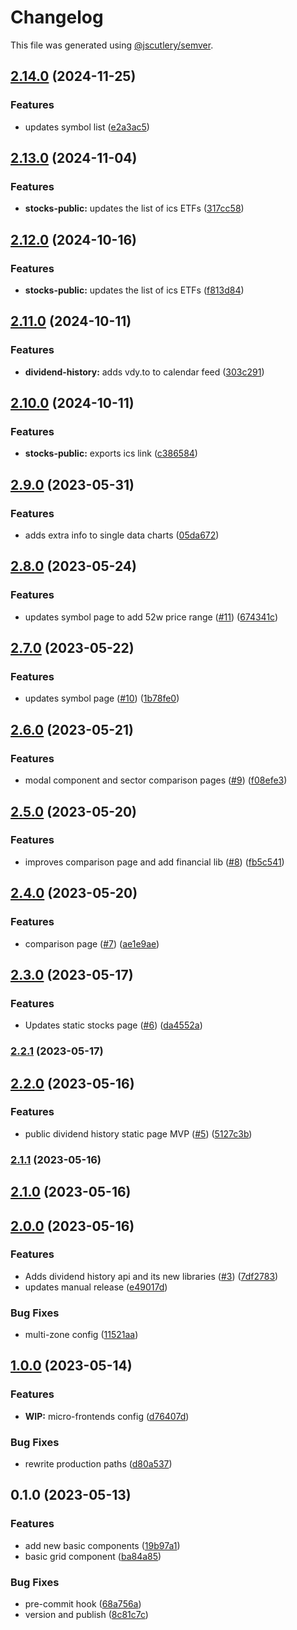 # Changelog

This file was generated using [@jscutlery/semver](https://github.com/jscutlery/semver).

## [2.14.0](https://github.com/clayton-duarte/amalg/compare/stocks-public-2.13.0...stocks-public-2.14.0) (2024-11-25)


### Features

* updates symbol list ([e2a3ac5](https://github.com/clayton-duarte/amalg/commit/e2a3ac5768787050ac6cc3d197d956c8fc94c080))

## [2.13.0](https://github.com/clayton-duarte/amalg/compare/stocks-public-2.12.0...stocks-public-2.13.0) (2024-11-04)


### Features

* **stocks-public:** updates the list of ics ETFs ([317cc58](https://github.com/clayton-duarte/amalg/commit/317cc58393bf16c0f4f418321a41c09a44cc660f))

## [2.12.0](https://github.com/clayton-duarte/amalg/compare/stocks-public-2.11.0...stocks-public-2.12.0) (2024-10-16)


### Features

* **stocks-public:** updates the list of ics ETFs ([f813d84](https://github.com/clayton-duarte/amalg/commit/f813d845ae69bd96a8614fc3be16f1b911c40f9b))

## [2.11.0](https://github.com/clayton-duarte/amalg/compare/stocks-public-2.10.0...stocks-public-2.11.0) (2024-10-11)


### Features

* **dividend-history:** adds vdy.to to calendar feed ([303c291](https://github.com/clayton-duarte/amalg/commit/303c29155e77548c241af2b8197b40877e0d2dc9))

## [2.10.0](https://github.com/clayton-duarte/amalg/compare/stocks-public-2.9.0...stocks-public-2.10.0) (2024-10-11)


### Features

* **stocks-public:** exports ics link ([c386584](https://github.com/clayton-duarte/amalg/commit/c3865843197404f7683568b637947695e5820ed9))

## [2.9.0](https://github.com/clayton-duarte/amalg/compare/stocks-public-2.8.0...stocks-public-2.9.0) (2023-05-31)


### Features

* adds extra info to single data charts ([05da672](https://github.com/clayton-duarte/amalg/commit/05da6720a7878d0d7e0db127c25e8059482f035a))

## [2.8.0](https://github.com/clayton-duarte/amalg/compare/stocks-public-2.7.0...stocks-public-2.8.0) (2023-05-24)


### Features

* updates symbol page to add 52w price range ([#11](https://github.com/clayton-duarte/amalg/issues/11)) ([674341c](https://github.com/clayton-duarte/amalg/commit/674341cbc22c7945174e87f257325dfe9d7c834a))

## [2.7.0](https://github.com/clayton-duarte/amalg/compare/stocks-public-2.6.0...stocks-public-2.7.0) (2023-05-22)


### Features

* updates symbol page ([#10](https://github.com/clayton-duarte/amalg/issues/10)) ([1b78fe0](https://github.com/clayton-duarte/amalg/commit/1b78fe02bffc892da48a7f331f2de78ce9f88da0))

## [2.6.0](https://github.com/clayton-duarte/amalg/compare/stocks-public-2.5.0...stocks-public-2.6.0) (2023-05-21)


### Features

* modal component and sector comparison pages ([#9](https://github.com/clayton-duarte/amalg/issues/9)) ([f08efe3](https://github.com/clayton-duarte/amalg/commit/f08efe34ebf4ecebf490813c542d6fc8f3638cd3))

## [2.5.0](https://github.com/clayton-duarte/amalg/compare/stocks-public-2.4.0...stocks-public-2.5.0) (2023-05-20)


### Features

* improves comparison page and add financial lib ([#8](https://github.com/clayton-duarte/amalg/issues/8)) ([fb5c541](https://github.com/clayton-duarte/amalg/commit/fb5c5411caa13f2df45cba7358fdad1f65f8308c))

## [2.4.0](https://github.com/clayton-duarte/amalg/compare/stocks-public-2.3.0...stocks-public-2.4.0) (2023-05-20)


### Features

* comparison page ([#7](https://github.com/clayton-duarte/amalg/issues/7)) ([ae1e9ae](https://github.com/clayton-duarte/amalg/commit/ae1e9ae617d426c5566300060ba91a508b662042))

## [2.3.0](https://github.com/clayton-duarte/amalg/compare/stocks-public-2.2.1...stocks-public-2.3.0) (2023-05-17)


### Features

* Updates static stocks page ([#6](https://github.com/clayton-duarte/amalg/issues/6)) ([da4552a](https://github.com/clayton-duarte/amalg/commit/da4552ad34c98f395af1242de64c965ed78393d3))

### [2.2.1](https://github.com/clayton-duarte/amalg/compare/stocks-public-2.2.0...stocks-public-2.2.1) (2023-05-17)

## [2.2.0](https://github.com/clayton-duarte/amalg/compare/stocks-public-2.1.1...stocks-public-2.2.0) (2023-05-16)


### Features

* public dividend history static page MVP ([#5](https://github.com/clayton-duarte/amalg/issues/5)) ([5127c3b](https://github.com/clayton-duarte/amalg/commit/5127c3bb37c9d34615e87ce4e511d3a4f4a5eda7))

### [2.1.1](https://github.com/clayton-duarte/amalg/compare/stocks-public-2.1.0...stocks-public-2.1.1) (2023-05-16)

## [2.1.0](https://github.com/clayton-duarte/amalg/compare/stocks-public-2.0.0...stocks-public-2.1.0) (2023-05-16)

## [2.0.0](https://github.com/clayton-duarte/amalg/compare/stocks-public-1.0.0...stocks-public-2.0.0) (2023-05-16)

### Features

- Adds dividend history api and its new libraries ([#3](https://github.com/clayton-duarte/amalg/issues/3)) ([7df2783](https://github.com/clayton-duarte/amalg/commit/7df2783c720a51a6754af7b4fea58469b1870691))
- updates manual release ([e49017d](https://github.com/clayton-duarte/amalg/commit/e49017dd246c036617238b76153a9568f679f609))

### Bug Fixes

- multi-zone config ([11521aa](https://github.com/clayton-duarte/amalg/commit/11521aac8907452dddc54aceb5f93d9908befc46))

## [1.0.0](https://github.com/clayton-duarte/cpd/compare/stocks-public-0.1.0...stocks-public-1.0.0) (2023-05-14)

### Features

- **WIP:** micro-frontends config ([d76407d](https://github.com/clayton-duarte/cpd/commit/d76407d7932791e995a40b7a7e68eeb0c5dc1422))

### Bug Fixes

- rewrite production paths ([d80a537](https://github.com/clayton-duarte/cpd/commit/d80a537aca75847c8b66caf8d1845d20f4ee9227))

## 0.1.0 (2023-05-13)

### Features

- add new basic components ([19b97a1](https://github.com/clayton-duarte/cpd/commit/19b97a1d1af3652579d5cd7077886a6aff6d8c6b))
- basic grid component ([ba84a85](https://github.com/clayton-duarte/cpd/commit/ba84a858612394f985ee8f365925774b33e7c01a))

### Bug Fixes

- pre-commit hook ([68a756a](https://github.com/clayton-duarte/cpd/commit/68a756a9de569229a1cfc7f66ba24dfc28014c1f))
- version and publish ([8c81c7c](https://github.com/clayton-duarte/cpd/commit/8c81c7ca317c1445a248d01aa1b79a225ffeb747))
